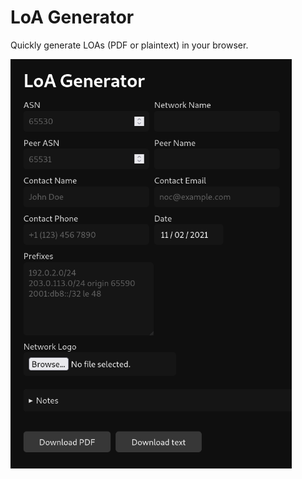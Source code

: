 # LoA Generator

Quickly generate LOAs (PDF or plaintext) in your browser.

<img style="width: 450px" alt="Screenshot" src="screenshot.png"></img>

